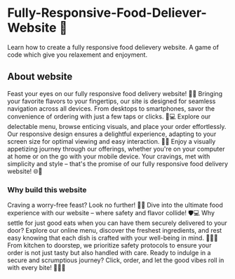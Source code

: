 # Fully-Responsive-Food-Deliever-Website 🍔
Learn how to create a fully responsive food delievery website. A game of code which give you relaxement and enjoyment.
<h2>About website</h2>
Feast your eyes on our fully responsive food delivery website! 🍔📱 Bringing your favorite flavors to your fingertips, our site is designed for seamless navigation across all devices. From desktops to smartphones, savor the convenience of ordering with just a few taps or clicks. 🛒💻 Explore our delectable menu, browse enticing visuals, and place your order effortlessly. Our responsive design ensures a delightful experience, adapting to your screen size for optimal viewing and easy interaction. 🥗🍕 Enjoy a visually appetizing journey through our offerings, whether you're on your computer at home or on the go with your mobile device. Your cravings, met with simplicity and style – that's the promise of our fully responsive food delivery website! 🌐🚀
<h3>Why build this website</h3>
Craving a worry-free feast? Look no further! 🍔🌐 Dive into the ultimate food experience with our website – where safety and flavor collide! 🛡️💻 Why settle for just good eats when you can have them securely delivered to your door? Explore our online menu, discover the freshest ingredients, and rest easy knowing that each dish is crafted with your well-being in mind. 👩‍🍳🚚 From kitchen to doorstep, we prioritize safety protocols to ensure your order is not just tasty but also handled with care. Ready to indulge in a secure and scrumptious journey? Click, order, and let the good vibes roll in with every bite! 🌟👨‍🍳
